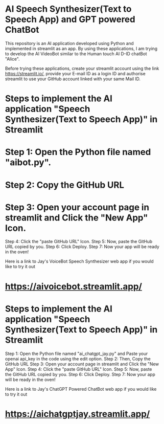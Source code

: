 # AI Speech Synthesizer(Text to Speech App) and GPT powered ChatBot

This repository is an AI application developed using Python and implemented in streamlit as an app. By using these applications, I am trying to develop the AI VideoBot similar to the Human touch AI D-ID chatBot "Alice".

Before trying these applications, create your streamlit account using the link https://streamlit.io/, provide your E-mail ID as a login ID  and authorise streamlit to use your GitHub account linked with your same Mail ID.

# Steps to implement the AI application "Speech Synthesizer(Text to Speech App)" in Streamlit

# Step 1: Open the Python file named "aibot.py".
# Step 2: Copy the GitHub URL 
# Step 3: Open your account page in streamlit and Click the "New App" Icon.
Step 4: Click the "paste GitHub URL" Icon.
Step 5: Now, paste the GitHub URL copied by you.
Step 6: Click Deploy.
Step 7: Now your app will be ready in the oven!

Here is a link to Jay's VoiceBot Speech Synthesizer web app if you would like to try it out
# https://aivoicebot.streamlit.app/

# Steps to implement the AI application "Speech Synthesizer(Text to Speech App)" in Streamlit

Step 1: Open the Python file named "ai_chatgpt_jay.py" and Paste your openai api_key in the code using the edit option.
Step 2: Then, Copy the GitHub URL 
Step 3: Open your account page in streamlit and Click the "New App" Icon.
Step 4: Click the "paste GitHub URL" Icon.
Step 5: Now, paste the GitHub URL copied by you.
Step 6: Click Deploy.
Step 7: Now your app will be ready in the oven!

Here is a link to Jay's ChatGPT Powered ChatBot web app if you would like to try it out
# https://aichatgptjay.streamlit.app/

